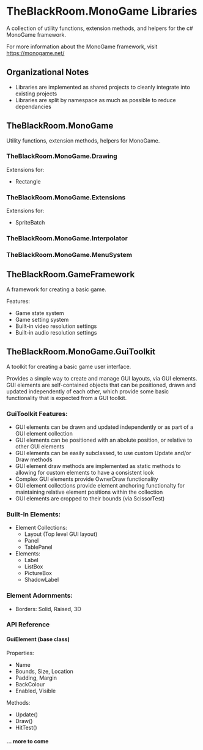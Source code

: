 # TheBlackRoom.MonoGame Libraries

A collection of utility functions, extension methods, and helpers for the c# MonoGame framework.

For more information about the MonoGame framework, visit https://monogame.net/


## Organizational Notes

- Libraries are implemented as shared projects to cleanly integrate into existing projects
- Libraries are split by namespace as much as possible to reduce dependancies


## TheBlackRoom.MonoGame

Utility functions, extension methods, helpers for MonoGame.


### TheBlackRoom.MonoGame.Drawing

Extensions for:

- Rectangle


### TheBlackRoom.MonoGame.Extensions

Extensions for:

- SpriteBatch


### TheBlackRoom.MonoGame.Interpolator


### TheBlackRoom.MonoGame.MenuSystem



## TheBlackRoom.GameFramework

A framework for creating a basic game.

Features:

- Game state system
- Game setting system
- Built-in video resolution settings
- Built-in audio resolution settings


## TheBlackRoom.MonoGame.GuiToolkit

A toolkit for creating a basic game user interface.

Provides a simple way to create and manage GUI layouts, via GUI elements. GUI
elements are self-contained objects that can be positioned, drawn and updated
independently of each other, which provide some basic functionality that is
expected from a GUI toolkit.


### GuiToolkit Features:

- GUI elements can be drawn and updated independently or as part of a GUI element collection
- GUI elements can be positioned with an abolute position, or relative to other GUI elements
- GUI elements can be easily subclassed, to use custom Update and/or Draw methods
- GUI element draw methods are implemented as static methods to allowing for custom elements to have a consistent look
- Complex GUI elements provide OwnerDraw functionality
- GUI element collections provide element anchoring functionalty for maintaining relative element positions within the collection
- GUI elements are cropped to their bounds (via ScissorTest)


### Built-In Elements:

- Element Collections:
  - Layout (Top level GUI layout)
  - Panel
  - TablePanel
- Elements:
  - Label
  - ListBox
  - PictureBox
  - ShadowLabel


### Element Adornments:
- Borders: Solid, Raised, 3D


### API Reference

#### GuiElement (base class)

Properties:
- Name
- Bounds, Size, Location
- Padding, Margin
- BackColour
- Enabled, Visible

Methods:
- Update()
- Draw()
- HitTest()

#### ... more to come
